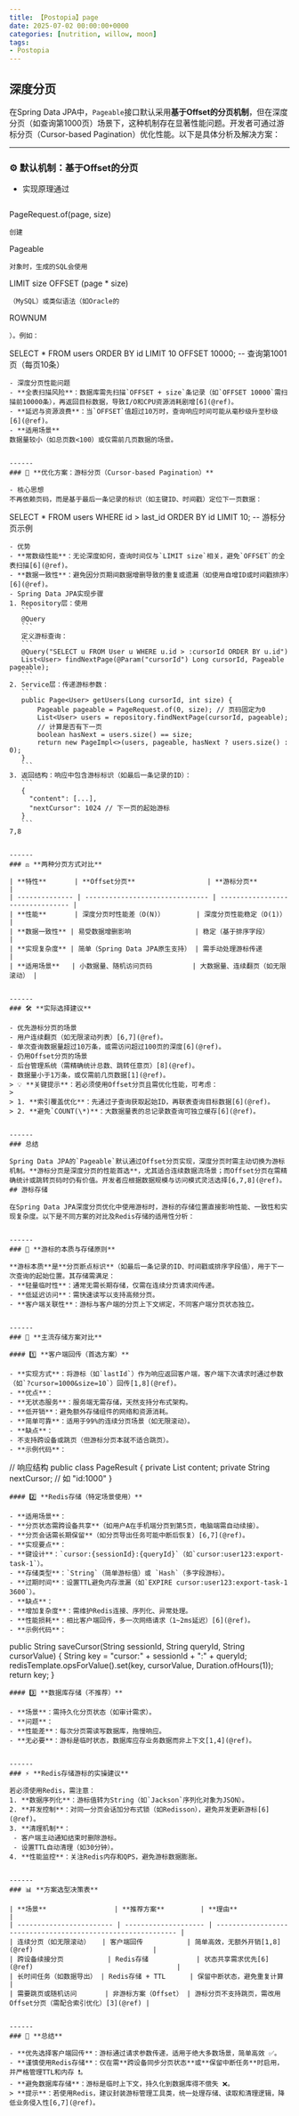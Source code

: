 ```yaml
---
title: 【Postopia】page
date: 2025-07-02 00:00:00+0000
categories: [nutrition, willow, moon]
tags:
- Postopia
---
```

## 深度分页

在Spring Data JPA中，`Pageable`接口默认采用**基于Offset的分页机制**，但在深度分页（如查询第1000页）场景下，这种机制存在显著性能问题。开发者可通过游标分页（Cursor-based Pagination）优化性能。以下是具体分析及解决方案：


------
### ⚙️ **默认机制：基于Offset的分页**

- 实现原理通过
  ```
PageRequest.of(page, size)
  ```
  创建
  ```
  Pageable
  ```
  对象时，生成的SQL会使用
  ```
  LIMIT size OFFSET (page * size)
  ```
  （MySQL）或类似语法（如Oracle的
  ```
  ROWNUM
  ```
  ）。例如：
  ```
  SELECT * FROM users ORDER BY id LIMIT 10 OFFSET 10000; -- 查询第1001页（每页10条）
  ```
- 深度分页性能问题
  - **全表扫描风险**：数据库需先扫描`OFFSET + size`条记录（如`OFFSET 10000`需扫描前10000条），再返回目标数据，导致I/O和CPU资源消耗剧增[6](@ref)。
  - **延迟与资源浪费**：当`OFFSET`值超过10万时，查询响应时间可能从毫秒级升至秒级[6](@ref)。
- **适用场景**
  数据量较小（如总页数<100）或仅需前几页数据的场景。


------
### 🎯 **优化方案：游标分页（Cursor-based Pagination）**

- 核心思想
  不再依赖页码，而是基于最后一条记录的标识（如主键ID、时间戳）定位下一页数据：
  ```
SELECT * FROM users WHERE id > last_id ORDER BY id LIMIT 10; -- 游标分页示例
  ```
- 优势
  - **常数级性能**：无论深度如何，查询时间仅与`LIMIT size`相关，避免`OFFSET`的全表扫描[6](@ref)。
  - **数据一致性**：避免因分页期间数据增删导致的重复或遗漏（如使用自增ID或时间戳排序）[6](@ref)。
- Spring Data JPA实现步骤
  1. Repository层：使用
     ```
     @Query
     ```
     定义游标查询：
     ```
     @Query("SELECT u FROM User u WHERE u.id > :cursorId ORDER BY u.id")
     List<User> findNextPage(@Param("cursorId") Long cursorId, Pageable pageable);
     ```
  2. Service层：传递游标参数：
     ```
     public Page<User> getUsers(Long cursorId, int size) {
         Pageable pageable = PageRequest.of(0, size); // 页码固定为0
         List<User> users = repository.findNextPage(cursorId, pageable);
         // 计算是否有下一页
         boolean hasNext = users.size() == size;
         return new PageImpl<>(users, pageable, hasNext ? users.size() : 0);
     }
     ```
  3. 返回结构：响应中包含游标标识（如最后一条记录的ID）：
     ```
     {
       "content": [...],
       "nextCursor": 1024 // 下一页的起始游标
     }
     ```
  7,8


------
### ⚖️ **两种分页方式对比**

| **特性**       | **Offset分页**                  | **游标分页**                     |
| -------------- | ------------------------------- | -------------------------------- |
| **性能**       | 深度分页时性能差（O(N)）        | 深度分页性能稳定（O(1)）         |
| **数据一致性** | 易受数据增删影响                | 稳定（基于排序字段）             |
| **实现复杂度** | 简单（Spring Data JPA原生支持） | 需手动处理游标传递               |
| **适用场景**   | 小数据量、随机访问页码          | 大数据量、连续翻页（如无限滚动） |


------
### 🛠️ **实际选择建议**

- 优先游标分页的场景
  - 用户连续翻页（如无限滚动列表）[6,7](@ref)。
  - 单次查询数据量超过10万条，或需访问超过100页的深度[6](@ref)。
- 仍用Offset分页的场景
  - 后台管理系统（需精确统计总数、跳转任意页）[8](@ref)。
- 数据量小于1万条，或仅需前几页数据[1](@ref)。
> 💡 **关键提示**：若必须使用Offset分页且需优化性能，可考虑：
>
> 1. **索引覆盖优化**：先通过子查询获取起始ID，再联表查询目标数据[6](@ref)。
> 2. **避免`COUNT(\*)**：大数据量表的总记录数查询可独立缓存[6](@ref)。


------
### 总结

Spring Data JPA的`Pageable`默认通过Offset分页实现，深度分页时需主动切换为游标机制。**游标分页是深度分页的性能首选**，尤其适合连续数据流场景；而Offset分页在需精确统计或跳转页码时仍有价值。开发者应根据数据规模与访问模式灵活选择[6,7,8](@ref)。
## 游标存储

在Spring Data JPA深度分页优化中使用游标时，游标的存储位置直接影响性能、一致性和实现复杂度。以下是不同方案的对比及Redis存储的适用性分析：


------
### 📍 **游标的本质与存储原则**

**游标本质**是**分页断点标识**（如最后一条记录的ID、时间戳或排序字段值），用于下一次查询的起始位置。其存储需满足：
- **轻量临时性**：通常无需长期存储，仅需在连续分页请求间传递。
- **低延迟访问**：需快速读写以支持高频分页。
- **客户端关联性**：游标与客户端的分页上下文绑定，不同客户端分页状态独立。


------
### 🔧 **主流存储方案对比**

#### 1️⃣ **客户端回传（首选方案）**

- **实现方式**：将游标（如`lastId`）作为响应返回客户端，客户端下次请求时通过参数（如`?cursor=1000&size=10`）回传[1,8](@ref)。
- **优点**：
  - **无状态服务**：服务端无需存储，天然支持分布式架构。
- **低开销**：避免额外存储组件的网络和资源消耗。
  - **简单可靠**：适用于99%的连续分页场景（如无限滚动）。
- **缺点**：
  - 不支持跨设备或跳页（但游标分页本就不适合跳页）。
- **示例代码**：
  ```
  // 响应结构
  public class PageResult<T> {
      private List<T> content;
      private String nextCursor; // 如 "id:1000"
  }
  ```
#### 2️⃣ **Redis存储（特定场景使用）**

- **适用场景**：
  - **分页状态需跨设备共享**（如用户A在手机端分页到第5页，电脑端需自动续接）。
  - **分页会话需长期保留**（如分页导出任务可能中断后恢复）[6,7](@ref)。
- **实现要点**：
  - **键设计**：`cursor:{sessionId}:{queryId}`（如`cursor:user123:export-task-1`）。
- **存储类型**：`String`（简单游标值）或 `Hash`（多字段游标）。
  - **过期时间**：设置TTL避免内存泄漏（如`EXPIRE cursor:user123:export-task-1 3600`）。
- **缺点**：
  - **增加复杂度**：需维护Redis连接、序列化、异常处理。
  - **性能损耗**：相比客户端回传，多一次网络请求（1~2ms延迟）[6](@ref)。
- **示例代码**：
  ```
  public String saveCursor(String sessionId, String queryId, String cursorValue) {
      String key = "cursor:" + sessionId + ":" + queryId;
      redisTemplate.opsForValue().set(key, cursorValue, Duration.ofHours(1));
      return key;
  }
  ```
#### 3️⃣ **数据库存储（不推荐）**

- **场景**：需持久化分页状态（如审计需求）。
- **问题**：
  - **性能差**：每次分页需读写数据库，拖慢响应。
  - **无必要**：游标是临时状态，数据库应存业务数据而非上下文[1,4](@ref)。


------
### ⚡ **Redis存储游标的实操建议**

若必须使用Redis，需注意：
1. **数据序列化**：游标值转为String（如`Jackson`序列化对象为JSON）。
2. **并发控制**：对同一分页会话加分布式锁（如Redisson），避免并发更新游标[6](@ref)。
3. **清理机制**：
   - 客户端主动通知结束时删除游标。
   - 设置TTL自动清理（如30分钟）。
4. **性能监控**：关注Redis内存和QPS，避免游标数据膨胀。


------
### 📊 **方案选型决策表**

| **场景**                 | **推荐方案**         | **理由**                                                     |
| ------------------------ | -------------------- | ------------------------------------------------------------ |
| 连续分页（如无限滚动）   | 客户端回传           | 简单高效，无额外开销[1,8](@ref)                              |
| 跨设备续接分页           | Redis存储            | 状态共享需求优先[6](@ref)                                    |
| 长时间任务（如数据导出） | Redis存储 + TTL      | 保留中断状态，避免重复计算                                   |
| 需要跳页或随机访问       | 非游标方案（Offset） | 游标分页不支持跳页，需改用Offset分页（需配合索引优化）[3](@ref) |


------
### 💎 **总结**

- **优先选择客户端回传**：游标通过请求参数传递，适用于绝大多数场景，简单高效 ✅。
- **谨慎使用Redis存储**：仅在需**跨设备同步分页状态**或**保留中断任务**时启用，并严格管理TTL和内存 ❗。
- **避免数据库存储**：游标是临时上下文，持久化到数据库得不偿失 ❌。
> **提示**：若使用Redis，建议封装游标管理工具类，统一处理存储、读取和清理逻辑，降低业务侵入性[6,7](@ref)。